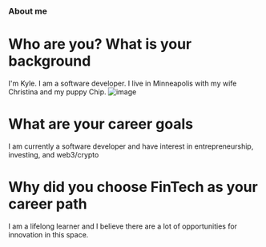 ### About me

# Who are you? What is your background
I'm Kyle. I am a software developer. I live in Minneapolis with my wife Christina and my puppy Chip. ![image](https://user-images.githubusercontent.com/1554573/176798849-31cbc64e-450d-42c9-b8e9-2d5694ddffb4.png)

# What are your career goals
I am currently a software developer and have interest in entrepreneurship, investing, and web3/crypto

# Why did you choose FinTech as your career path
I am a lifelong learner and I believe there are a lot of opportunities for innovation in this space.

